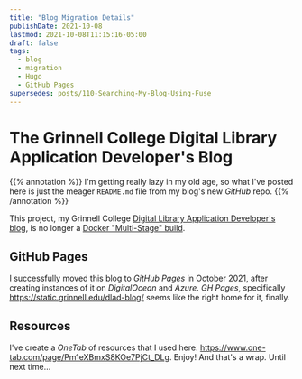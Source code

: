 ```yaml
---
title: "Blog Migration Details"
publishDate: 2021-10-08
lastmod: 2021-10-08T11:15:16-05:00
draft: false
tags:
  - blog
  - migration
  - Hugo
  - GitHub Pages
supersedes: posts/110-Searching-My-Blog-Using-Fuse
---
```


# The Grinnell College Digital Library Application Developer's Blog

{{% annotation %}}
I'm getting really lazy in my old age, so what I've posted here is just the meager `README.md` file from my blog's new _GitHub_ repo.
{{% /annotation %}}


This project, my Grinnell College [Digital Library Application Developer's blog](/), is no longer a [Docker "Multi-Stage" build](https://docs.docker.com/develop/develop-images/multistage-build/).

## GitHub Pages

I successfully moved this blog to _GitHub Pages_ in October 2021, after creating instances of it on _DigitalOcean_ and _Azure_.  _GH Pages_, specifically https://static.grinnell.edu/dlad-blog/ seems like the right home for it, finally.

## Resources

I've create a _OneTab_ of resources that I used here: https://www.one-tab.com/page/Pm1eXBmxS8KOe7PjCt_DLg.  Enjoy!
And that's a wrap. Until next time...

